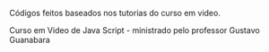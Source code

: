 Códigos feitos baseados nos tutorias do curso em video. 


Curso em Video de Java Script - ministrado pelo professor Gustavo Guanabara

